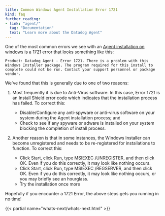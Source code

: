 ```yaml
---
title: Common Windows Agent Installation Error 1721
kind: faq
further_reading:
- link: "agent/"
  tag: "Documentation"
  text: "Learn more about the Datadog Agent"
---
```


One of the most common errors we see with an [Agent installation on windows][1] is a 1721 error that looks something like this:

```
Product: Datadog Agent - Error 1721. There is a problem with this Windows Installer package. The program required for this install to complete could not be run. Contact your support personnel or package vendor.
```

We've found that this is generally due to one of two reasons:

1. Most frequently it is due to Anti-Virus software. In this case, Error 1721 is an Install Shield error code which indicates that the installation process has failed. To correct this:
    * Disable/Configure any anti-spyware or anti-virus software on your system during the Agent installation process; and
    * Check to see if any spyware or adware is installed on your system blocking the completion of install process.

2. Another reason is that in some instances, the Windows Installer can become unregistered and needs to be re-registered for installations to function. To correct this:
    * Click Start, click Run, type MSIEXEC /UNREGISTER, and then click OK. Even if you do this correctly, it may look like nothing occurs.
    * Click Start, click Run, type MSIEXEC /REGSERVER, and then click OK. Even if you do this correctly, it may look like nothing occurs, or you may briefly see an hourglass.
    * Try the installation once more

Hopefully if you encounter a 1721 Error, the above steps gets you running in no time!

{{< partial name="whats-next/whats-next.html" >}}

[1]: /agent/basic_agent_usage/windows
